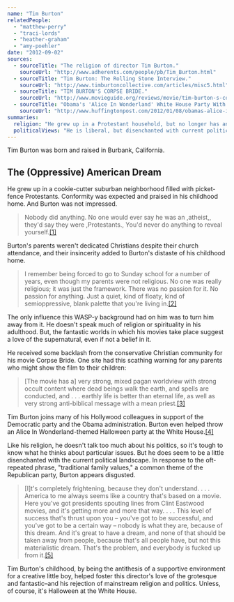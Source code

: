 ```yaml
---
name: "Tim Burton"
relatedPeople:
  - "matthew-perry"
  - "traci-lords"
  - "heather-graham"
  - "amy-poehler"
date: "2012-09-02"
sources:
  - sourceTitle: "The religion of director Tim Burton."
    sourceUrl: "http://www.adherents.com/people/pb/Tim_Burton.html"
  - sourceTitle: "Tim Burton: The Rolling Stone Interview."
    sourceUrl: "http://www.timburtoncollective.com/articles/misc5.html"
  - sourceTitle: "TIM BURTON'S CORPSE BRIDE."
    sourceUrl: "http://www.movieguide.org/reviews/movie/tim-burton-s-corpse-bride.html"
  - sourceTitle: "Obama's 'Alice In Wonderland' White House Party With Tim Burton."
    sourceUrl: "http://www.huffingtonpost.com/2012/01/08/obamas-alice-in-wonderland-white-house-party_n_1192884.html"
summaries:
  religion: "He grew up in a Protestant household, but no longer has any attachment to religion."
  politicalViews: "He is liberal, but disenchanted with current politics."
---
```


Tim Burton was born and raised in Burbank, California.


## The (Oppressive) American Dream

He grew up in a cookie-cutter suburban neighborhood filled with picket-fence Protestants. Conformity was expected and praised in his childhood home. And Burton was not impressed.

>Nobody did anything. No one would ever say he was an ,atheist,, they'd say they were ,Protestants., You'd never do anything to reveal yourself.<a class="source-citation" href="#http%3A%2F%2Fwww.adherents.com%2Fpeople%2Fpb%2FTim_Burton.html" title="The religion of director Tim Burton.">[1]</a>

Burton's parents weren't dedicated Christians despite their church attendance, and their insincerity added to Burton's distaste of his childhood home.

>I remember being forced to go to Sunday school for a number of years, even though my parents were not religious. No one was really religious; it was just the framework. There was no passion for it. No passion for anything. Just a quiet, kind of floaty, kind of semioppressive, blank palette that you're living in.<a class="source-citation" href="#http%3A%2F%2Fwww.timburtoncollective.com%2Farticles%2Fmisc5.html" title="Tim Burton: The Rolling Stone Interview.">[2]</a>

The only influence this WASP-y background had on him was to turn him away from it. He doesn't speak much of religion or spirituality in his adulthood. But, the fantastic worlds in which his movies take place suggest a love of the supernatural, even if not a belief in it.

He received some backlash from the conservative Christian community for his movie Corpse Bride. One site had this scathing warning for any parents who might show the film to their children:

>[The movie has a] very strong, mixed pagan worldview with strong occult content where dead beings walk the earth, and spells are conducted, and . . . earthly life is better than eternal life, as well as very strong anti-biblical message with a mean priest.<a class="source-citation" href="#http%3A%2F%2Fwww.movieguide.org%2Freviews%2Fmovie%2Ftim-burton-s-corpse-bride.html" title="TIM BURTON&apos;S CORPSE BRIDE.">[3]</a>

Tim Burton joins many of his Hollywood colleagues in support of the Democratic party and the Obama administration. Burton even helped throw an Alice In Wonderland-themed Halloween party at the White House.<a class="source-citation" href="#http%3A%2F%2Fwww.huffingtonpost.com%2F2012%2F01%2F08%2Fobamas-alice-in-wonderland-white-house-party_n_1192884.html" title="Obama&apos;s &apos;Alice In Wonderland&apos; White House Party With Tim Burton.">[4]</a>

Like his religion, he doesn't talk too much about his politics, so it's tough to know what he thinks about particular issues. But he does seem to be a little disenchanted with the current political landscape. In response to the oft-repeated phrase, "traditional family values," a common theme of the Republican party, Burton appears disgusted.

>[I]t's completely frightening, because they don't understand. . . . America to me always seems like a country that's based on a movie. Here you've got presidents spouting lines from Clint Eastwood movies, and it's getting more and more that way. . . . This level of success that's thrust upon you – you've got to be successful, and you've got to be a certain way – nobody is what they are, because of this dream. And it's great to have a dream, and none of that should be taken away from people, because that's all people have, but not this materialistic dream. That's the problem, and everybody is fucked up from it.<a class="source-citation" href="#http%3A%2F%2Fwww.timburtoncollective.com%2Farticles%2Fmisc5.html" title="Tim Burton: The Rolling Stone Interview.">[5]</a>

Tim Burton's childhood, by being the antithesis of a supportive environment for a creative little boy, helped foster this director's love of the grotesque and fantastic–and his rejection of mainstream religion and politics. Unless, of course, it's Halloween at the White House.
